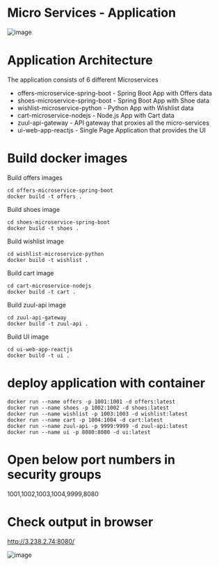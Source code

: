 # Micro Services - Application
  ![image](https://user-images.githubusercontent.com/58024415/125564175-a02dcae2-031a-47bf-9e3e-823318b47fb5.png)
# Application Architecture
  The application consists of 6 different Microservices

  * offers-microservice-spring-boot - Spring Boot App with Offers data
  * shoes-microservice-spring-boot - Spring Boot App with Shoe data
  * wishlist-microservice-python - Python App with Wishlist data
  * cart-microservice-nodejs - Node.js App with Cart data
  * zuul-api-gateway - API gateway that proxies all the micro-services
  * ui-web-app-reactjs - Single Page Application that provides the UI
# Build docker images
  Build offers images
    
    cd offers-microservice-spring-boot
    docker build -t offers .
  Build shoes image
  
    cd shoes-microservice-spring-boot
    docker build -t shoes .
  Build wishlist image  
    
    cd wishlist-microservice-python
    docker build -t wishlist .
  Build cart image 
    
    cd cart-microservice-nodejs
    docker build -t cart .
  Build zuul-api image
    
    cd zuul-api-gateway
    docker build -t zuul-api .
  Build UI image
    
    cd ui-web-app-reactjs
    docker build -t ui .
# deploy application with container
    docker run --name offers -p 1001:1001 -d offers:latest
    docker run --name shoes -p 1002:1002 -d shoes:latest
    docker run --name wishlist -p 1003:1003 -d wishlist:latest
    docker run --name cart -p 1004:1004 -d cart:latest
    docker run --name zuul-api -p 9999:9999 -d zuul-api:latest
    docker run --name ui -p 8080:8080 -d ui:latest
# Open below port numbers in security groups
  1001,1002,1003,1004,9999,8080
# Check output in browser
  http://3.238.2.74:8080/
  
  ![image](https://user-images.githubusercontent.com/58024415/125563967-0e619b01-b5fc-472e-a2c6-3c5e53edee30.png)
